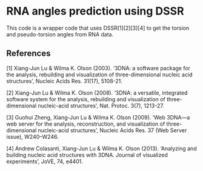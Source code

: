 # RNA angles prediction using DSSR


This code is a wrapper code that uses DSSR[1][2][3][4] to get the torsion and pseudo-torsion angles from RNA data.







## References 

<a id="1">[1]</a> 
Xiang-Jun Lu & Wilma K. Olson (2003). 
‘3DNA: a software package for the analysis, rebuilding and visualization of three-dimensional nucleic acid structures’, 
Nucleic Acids Res. 31(17), 5108-21. 



<a id="2">[2]</a> 
Xiang-Jun Lu & Wilma K. Olson (2008). 
‘3DNA: a versatile, integrated software system for the analysis, rebuilding and visualization of three-dimensional nucleic-acid structures’, 
Nat. Protoc. 3(7), 1213-27.


<a id="3">[3]</a> 
Guohui Zheng, Xiang-Jun Lu & Wilma K. Olson (2009). 
‘Web 3DNA—a web server for the analysis, reconstruction, and visualization of three-dimensional nucleic-acid structures’, 
Nucleic Acids Res. 37 (Web Server issue), W240–W246. 


<a id="4">[4]</a> 
Andrew Colasanti, Xiang-Jun Lu & Wilma K. Olson (2013). 
‘Analyzing and building nucleic acid structures with 3DNA. Journal of visualized experiments’, 
JoVE, 74, e4401.
